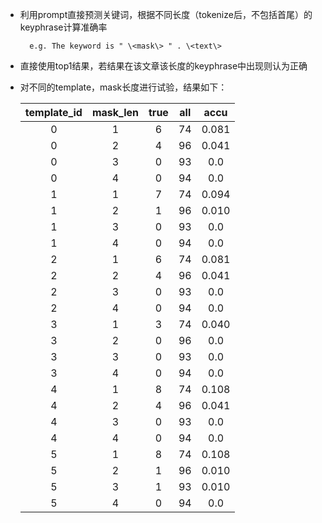 - 利用prompt直接预测关键词，根据不同长度（tokenize后，不包括首尾）的keyphrase计算准确率

        e.g. The keyword is " \<mask\> " . \<text\> 

- 直接使用top1结果，若结果在该文章该长度的keyphrase中出现则认为正确

- 对不同的template，mask长度进行试验，结果如下：

    |template_id|mask_len|true|all|accu|
    |:-:|:-:|:-:|:-:|:-:|
    | 0| 1| 6| 74| 0.081|
    | 0| 2| 4| 96| 0.041|
    | 0| 3| 0| 93| 0.0|
    | 0| 4| 0| 94| 0.0|
    | 1| 1| 7| 74| 0.094|
    | 1| 2| 1| 96| 0.010|
    | 1| 3| 0| 93| 0.0|
    | 1| 4| 0| 94| 0.0|
    | 2| 1| 6| 74| 0.081|
    | 2| 2| 4| 96| 0.041|
    | 2| 3| 0| 93| 0.0|
    | 2| 4| 0| 94| 0.0|
    | 3| 1| 3| 74| 0.040|
    | 3| 2| 0| 96| 0.0|
    | 3| 3| 0| 93| 0.0|
    | 3| 4| 0| 94| 0.0|
    | 4| 1| 8| 74| 0.108|
    | 4| 2| 4| 96| 0.041|
    | 4| 3| 0| 93| 0.0|
    | 4| 4| 0| 94| 0.0|
    | 5| 1| 8| 74| 0.108|
    | 5| 2| 1| 96| 0.010|
    | 5| 3| 1| 93| 0.010|
    | 5| 4| 0| 94| 0.0|